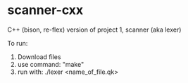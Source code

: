 # scanner-cxx
C++ (bison, re-flex) version of project 1, scanner (aka lexer)

To run:
1. Download files 
2. use command: "make"
3. run with: ./lexer <name_of_file.qk>

